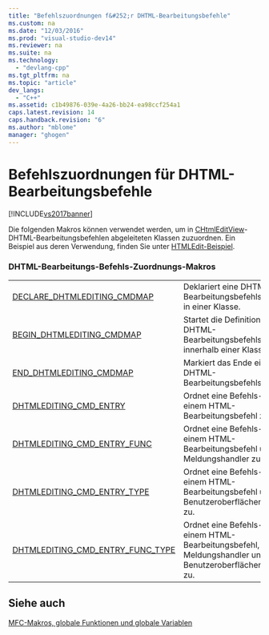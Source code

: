 ```yaml
---
title: "Befehlszuordnungen f&#252;r DHTML-Bearbeitungsbefehle"
ms.custom: na
ms.date: "12/03/2016"
ms.prod: "visual-studio-dev14"
ms.reviewer: na
ms.suite: na
ms.technology: 
  - "devlang-cpp"
ms.tgt_pltfrm: na
ms.topic: "article"
dev_langs: 
  - "C++"
ms.assetid: c1b49876-039e-4a26-bb24-ea98ccf254a1
caps.latest.revision: 14
caps.handback.revision: "6"
ms.author: "mblome"
manager: "ghogen"
---
```

# Befehlszuordnungen f&#252;r DHTML-Bearbeitungsbefehle
[!INCLUDE[vs2017banner](../../assembler/inline/includes/vs2017banner.md)]

Die folgenden Makros können verwendet werden, um in [CHtmlEditView](../../mfc/reference/chtmleditview-class.md)\- DHTML\-Bearbeitungsbefehlen abgeleiteten Klassen zuzuordnen.  Ein Beispiel aus deren Verwendung, finden Sie unter [HTMLEdit\-Beispiel](../../top/visual-cpp-samples.md).  
  
### DHTML\-Bearbeitungs\-Befehls\-Zuordnungs\-Makros  
  
|||  
|-|-|  
|[DECLARE\_DHTMLEDITING\_CMDMAP](../Topic/DECLARE_DHTMLEDITING_CMDMAP.md)|Deklariert eine DHTML\-Bearbeitungsbefehlszuordnung in einer Klasse.|  
|[BEGIN\_DHTMLEDITING\_CMDMAP](../Topic/BEGIN_DHTMLEDITING_CMDMAP.md)|Startet die Definition einer DHTML\-Bearbeitungsbefehlszuordnung innerhalb einer Klasse.|  
|[END\_DHTMLEDITING\_CMDMAP](../Topic/END_DHTMLEDITING_CMDMAP.md)|Markiert das Ende einer DHTML\-Bearbeitungsbefehlszuordnung.|  
|[DHTMLEDITING\_CMD\_ENTRY](../Topic/DHTMLEDITING_CMD_ENTRY.md)|Ordnet eine Befehls\-ID zu einem HTML\-Bearbeitungsbefehl zu.|  
|[DHTMLEDITING\_CMD\_ENTRY\_FUNC](../Topic/DHTMLEDITING_CMD_ENTRY_FUNC.md)|Ordnet eine Befehls\-ID zu einem HTML\-Bearbeitungsbefehl und \-Meldungshandler zu.|  
|[DHTMLEDITING\_CMD\_ENTRY\_TYPE](../Topic/DHTMLEDITING_CMD_ENTRY_TYPE.md)|Ordnet eine Befehls\-ID zu einem HTML\-Bearbeitungsbefehl und \-Benutzeroberflächenelement zu.|  
|[DHTMLEDITING\_CMD\_ENTRY\_FUNC\_TYPE](../Topic/DHTMLEDITING_CMD_ENTRY_FUNC_TYPE.md)|Ordnet eine Befehls\-ID zu einem HTML\-Bearbeitungsbefehl, \-Meldungshandler und \-Benutzeroberflächenelement zu.|  
  
## Siehe auch  
 [MFC\-Makros, globale Funktionen und globale Variablen](../../mfc/reference/mfc-macros-and-globals.md)